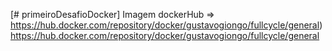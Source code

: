 [# primeiroDesafioDocker] Imagem dockerHub => https://hub.docker.com/repository/docker/gustavogiongo/fullcycle/general)https://hub.docker.com/repository/docker/gustavogiongo/fullcycle/general
